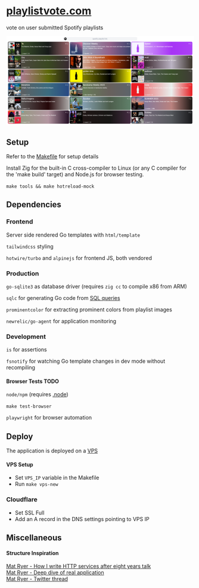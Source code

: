 # [playlistvote.com](https://playlistvote.com)

vote on user submitted Spotify playlists

![config/readme/showoff.png](config/readme/showoff.png)

## Setup

Refer to the [Makefile](Makefile) for setup details

Install Zig for the built-in C cross-compiler to Linux (or any C compiler for the 'make build' target) and Node.js for browser testing.

`make tools && make hotreload-mock`

## Dependencies

### Frontend

Server side rendered Go templates with `html/template`

`tailwindcss` styling

`hotwire/turbo` and `alpinejs` for frontend JS, both vendored

### Production

`go-sqlite3` as database driver (requires `zig cc` to compile x86 from ARM)

`sqlc` for generating Go code from [SQL queries](db/query.sql)

`prominentcolor` for extracting prominent colors from playlist images

`newrelic/go-agent` for application monitoring

### Development

`is` for assertions

`fsnotify` for watching Go template changes in dev mode without recompiling

#### Browser Tests TODO

`node/npm` (requires [.node](browsertests/.node-version))

`make test-browser`

`playwright` for browser automation

## Deploy

The application is deployed on a [VPS](https://specbranch.com/posts/one-big-server/)

#### VPS Setup

- Set `VPS_IP` variable in the Makefile
- Run `make vps-new`

### Cloudflare

- Set SSL Full
- Add an A record in the DNS settings pointing to VPS IP

## Miscellaneous

#### Structure Inspiration

[Mat Ryer - How I write HTTP services after eight years talk](https://www.youtube.com/watch?v=XGVZ0Ip4XPM)  
[Mat Ryer - Deep dive of real application](https://www.youtube.com/watch?v=VRZZeJwIAIM)  
[Mat Ryer - Twitter thread](https://twitter.com/matryer/status/1445013230858952705?lang=en-GB)
